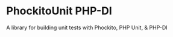 PhockitoUnit PHP-DI
===================

A library for building unit tests with Phockito, PHP Unit, &amp; PHP-DI
